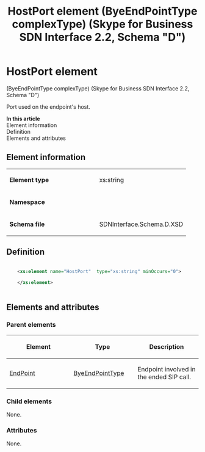 ﻿---
title: HostPort element (ByeEndPointType complexType) (Skype for Business SDN Interface 2.2, Schema "D")
TOCTitle: HostPort element (ByeEndPointType complexType)
ms:assetid: 494917c0-3918-1a68-fcc3-d6961e3139c3
ms:mtpsurl: https://msdn.microsoft.com/en-us/library/Mt170885(v=office.16)
ms:contentKeyID: 65855460
ms.date: 08/24/2015
mtps_version: v=office.16
dev_langs:
- xml
---

# HostPort element 

(ByeEndPointType complexType) (Skype for Business SDN Interface 2.2, Schema \"D\")

Port used on the endpoint's host.


**In this article**  
Element information  
Definition  
Elements and attributes  

## Element information

<table>
<colgroup>
<col style="width: 50%" />
<col style="width: 50%" />
</colgroup>
<tbody>
<tr class="odd">
<td><p><strong>Element type</strong></p></td>
<td><p>xs:string</p></td>
</tr>
<tr class="even">
<td><p><strong>Namespace</strong></p></td>
<td><p></p></td>
</tr>
<tr class="odd">
<td><p><strong>Schema file</strong></p></td>
<td><p>SDNInterface.Schema.D.XSD</p></td>
</tr>
</tbody>
</table>


## Definition

``` xml

    <xs:element name="HostPort"  type="xs:string" minOccurs="0">
    
    </xs:element>
  
```

## Elements and attributes

### Parent elements

<table>
<colgroup>
<col style="width: 33%" />
<col style="width: 33%" />
<col style="width: 33%" />
</colgroup>
<thead>
<tr class="header">
<th><p>Element</p></th>
<th><p>Type</p></th>
<th><p>Description</p></th>
</tr>
</thead>
<tbody>
<tr class="odd">
<td><p><a href="endpoint-element-byetype-complextype-skype-for-business-sdn-interface-2-2-schema-d.md">EndPoint</a></p></td>
<td><p><a href="byeendpointtype-complextype-skype-for-business-sdn-interface-2-2-schema-d.md">ByeEndPointType</a></p></td>
<td><p>Endpoint involved in the ended SIP call.</p></td>
</tr>
</tbody>
</table>


### Child elements

None.

### Attributes

None.

